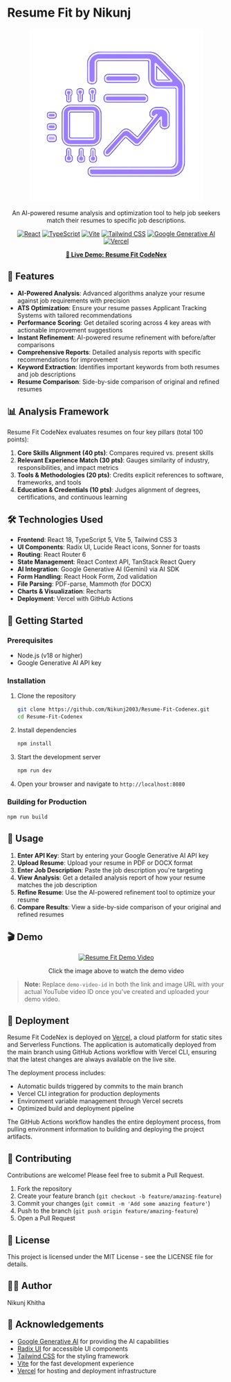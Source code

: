 # Resume Fit by Nikunj

<div align="center"> 
 
 <img src="public/logo.png" alt="Resume Fit by Nikunj Logo" width="400"/>
 
 An AI-powered resume analysis and optimization tool to help job seekers match their resumes to specific job descriptions. 
 
 [![React](https://img.shields.io/badge/React-18.3.1-blue)](https://reactjs.org/) 
 [![TypeScript](https://img.shields.io/badge/TypeScript-5.5.3-blue)](https://www.typescriptlang.org/) 
 [![Vite](https://img.shields.io/badge/Vite-5.4.1-purple)](https://vitejs.dev/) 
 [![Tailwind CSS](https://img.shields.io/badge/Tailwind-3.4.11-blue)](https://tailwindcss.com/) 
 [![Google Generative AI](https://img.shields.io/badge/Google%20Generative%20AI-1.2.22-green)](https://ai.google.dev/) 
 [![Vercel](https://img.shields.io/badge/Vercel-000000?style=for-the-badge&logo=vercel&logoColor=white)](https://vercel.com/) 
 
 **[🔗 Live Demo: Resume Fit CodeNex](https://resumefit.codenex.dev/)** 
 
 </div>

## 🚀 Features

- **AI-Powered Analysis**: Advanced algorithms analyze your resume against job requirements with precision
- **ATS Optimization**: Ensure your resume passes Applicant Tracking Systems with tailored recommendations
- **Performance Scoring**: Get detailed scoring across 4 key areas with actionable improvement suggestions
- **Instant Refinement**: AI-powered resume refinement with before/after comparisons
- **Comprehensive Reports**: Detailed analysis reports with specific recommendations for improvement
- **Keyword Extraction**: Identifies important keywords from both resumes and job descriptions
- **Resume Comparison**: Side-by-side comparison of original and refined resumes

## 📊 Analysis Framework

Resume Fit CodeNex evaluates resumes on four key pillars (total 100 points):

1. **Core Skills Alignment (40 pts)**: Compares required vs. present skills
2. **Relevant Experience Match (30 pts)**: Gauges similarity of industry, responsibilities, and impact metrics
3. **Tools & Methodologies (20 pts)**: Credits explicit references to software, frameworks, and tools
4. **Education & Credentials (10 pts)**: Judges alignment of degrees, certifications, and continuous learning

## 🛠️ Technologies Used

- **Frontend**: React 18, TypeScript 5, Vite 5, Tailwind CSS 3
- **UI Components**: Radix UI, Lucide React icons, Sonner for toasts
- **Routing**: React Router 6
- **State Management**: React Context API, TanStack React Query
- **AI Integration**: Google Generative AI (Gemini) via AI SDK
- **Form Handling**: React Hook Form, Zod validation
- **File Parsing**: PDF-parse, Mammoth (for DOCX)
- **Charts & Visualization**: Recharts
- **Deployment**: Vercel with GitHub Actions

## 🔧 Getting Started

### Prerequisites

- Node.js (v18 or higher)
- Google Generative AI API key

### Installation

1. Clone the repository
   ```bash
   git clone https://github.com/Nikunj2003/Resume-Fit-Codenex.git
   cd Resume-Fit-Codenex
   ```

2. Install dependencies
   ```bash
   npm install
   ```

3. Start the development server
   ```bash
   npm run dev
   ```

4. Open your browser and navigate to `http://localhost:8080`

### Building for Production

```bash
npm run build
```

## 📝 Usage

1. **Enter API Key**: Start by entering your Google Generative AI API key
2. **Upload Resume**: Upload your resume in PDF or DOCX format
3. **Enter Job Description**: Paste the job description you're targeting
4. **View Analysis**: Get a detailed analysis report of how your resume matches the job description
5. **Refine Resume**: Use the AI-powered refinement tool to optimize your resume
6. **Compare Results**: View a side-by-side comparison of your original and refined resumes

## 🎬 Demo

<div align="center">
  <a href="https://www.youtube.com/watch?v=demo-video-id" target="_blank">
    <img src="https://img.youtube.com/vi/demo-video-id/0.jpg" alt="Resume Fit Demo Video" width="600"/>
  </a>
  <p>Click the image above to watch the demo video</p>
</div>

> **Note:** Replace `demo-video-id` in both the link and image URL with your actual YouTube video ID once you've created and uploaded your demo video.

## 🚀 Deployment

Resume Fit CodeNex is deployed on [Vercel](https://vercel.com/), a cloud platform for static sites and Serverless Functions. The application is automatically deployed from the main branch using GitHub Actions workflow with Vercel CLI, ensuring that the latest changes are always available on the live site.

The deployment process includes:

- Automatic builds triggered by commits to the main branch
- Vercel CLI integration for production deployments
- Environment variable management through Vercel secrets
- Optimized build and deployment pipeline

The GitHub Actions workflow handles the entire deployment process, from pulling environment information to building and deploying the project artifacts.

## 🤝 Contributing

Contributions are welcome! Please feel free to submit a Pull Request.

1. Fork the repository
2. Create your feature branch (`git checkout -b feature/amazing-feature`)
3. Commit your changes (`git commit -m 'Add some amazing feature'`)
4. Push to the branch (`git push origin feature/amazing-feature`)
5. Open a Pull Request

## 📄 License

This project is licensed under the MIT License - see the LICENSE file for details.

## 👨‍💻 Author

Nikunj Khitha

## 🙏 Acknowledgements

- [Google Generative AI](https://ai.google.dev/) for providing the AI capabilities
- [Radix UI](https://www.radix-ui.com/) for accessible UI components
- [Tailwind CSS](https://tailwindcss.com/) for the styling framework
- [Vite](https://vitejs.dev/) for the fast development experience
- [Vercel](https://vercel.com/) for hosting and deployment infrastructure